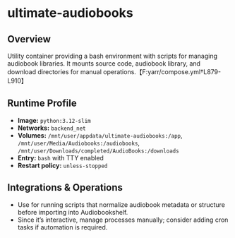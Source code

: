 # ultimate-audiobooks

## Overview
Utility container providing a bash environment with scripts for managing audiobook libraries. It mounts source code, audiobook library, and download directories for manual operations.【F:yarr/compose.yml†L879-L910】

## Runtime Profile
- **Image:** `python:3.12-slim`
- **Networks:** `backend_net`
- **Volumes:** `/mnt/user/appdata/ultimate-audiobooks:/app`, `/mnt/user/Media/Audiobooks:/audiobooks`, `/mnt/user/Downloads/completed/AudioBooks:/downloads`
- **Entry:** `bash` with TTY enabled
- **Restart policy:** `unless-stopped`

## Integrations & Operations
- Use for running scripts that normalize audiobook metadata or structure before importing into Audiobookshelf.
- Since it’s interactive, manage processes manually; consider adding cron tasks if automation is required.
